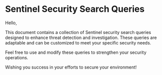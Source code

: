 # Sentinel Security Search Queries

Hello,

This document contains a collection of Sentinel security search queries designed to enhance threat detection and investigation. These queries are adaptable and can be customized to meet your specific security needs. 

Feel free to use and modify these queries to strengthen your security operations.

Wishing you success in your efforts to secure your environment!
